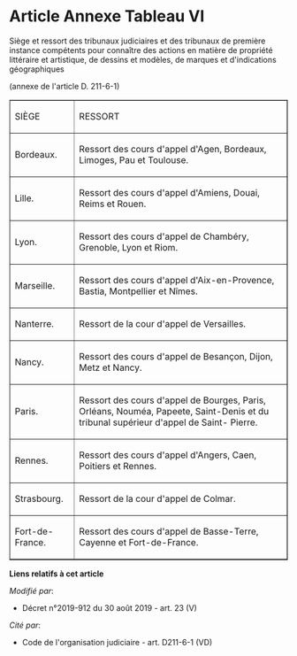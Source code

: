 # Article Annexe Tableau VI

Siège et ressort des   tribunaux judiciaires et des tribunaux de première instance compétents pour connaître des actions en
matière de propriété littéraire et artistique, de dessins et modèles, de marques et d'indications géographiques 

(annexe de l'article D. 211-6-1) 

<table cellspacing="3" border="1" cellpadding="0" align="center">
  <tbody>
    <tr>
      <td>

SIÈGE 

</td>
      <td>

RESSORT 

</td>
    </tr>
    <tr>
      <td>

Bordeaux. 

</td>
      <td>

Ressort des cours d'appel d'Agen, Bordeaux, Limoges, Pau et Toulouse. 

</td>
    </tr>
    <tr>
      <td>

Lille. 

</td>
      <td>

Ressort des cours d'appel d'Amiens, Douai, Reims et Rouen. 

</td>
    </tr>
    <tr>
      <td>

Lyon. 

</td>
      <td>

Ressort des cours d'appel de Chambéry, Grenoble, Lyon et Riom. 

</td>
    </tr>
    <tr>
      <td>

Marseille. 

</td>
      <td>

Ressort des cours d'appel d'Aix-en-Provence, Bastia, Montpellier et Nîmes. 

</td>
    </tr>
    <tr>
      <td>

Nanterre. 

</td>
      <td>

Ressort de la cour d'appel de Versailles. 

</td>
    </tr>
    <tr>
      <td>

Nancy. 

</td>
      <td>

Ressort des cours d'appel de Besançon, Dijon, Metz et Nancy. 

</td>
    </tr>
    <tr>
      <td>

Paris. 

</td>
      <td>

Ressort des cours d'appel de Bourges, Paris, Orléans, Nouméa, Papeete, Saint-Denis et du tribunal supérieur d'appel de Saint-
Pierre. 

</td>
    </tr>
    <tr>
      <td>

Rennes. 

</td>
      <td>

Ressort des cours d'appel d'Angers, Caen, Poitiers et Rennes. 

</td>
    </tr>
    <tr>
      <td>

Strasbourg. 

</td>
      <td>

Ressort de la cour d'appel de Colmar. 

</td>
    </tr>
    <tr>
      <td>

Fort-de-France. 

</td>
      <td>Ressort des cours d'appel de Basse-Terre, Cayenne et Fort-de-France.</td>
    </tr>
  </tbody>
</table>

**Liens relatifs à cet article**

_Modifié par_:

  - Décret n°2019-912 du 30 août 2019 - art. 23 (V)

_Cité par_:

  - Code de l'organisation judiciaire - art. D211-6-1 (VD)
